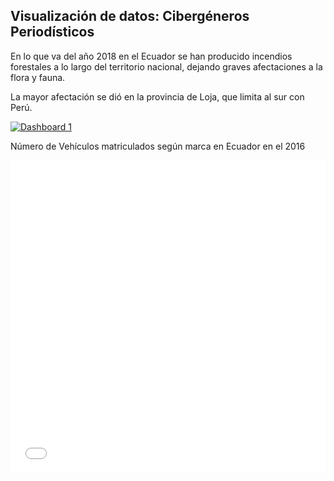 ## Visualización de datos: Cibergéneros Periodísticos

En lo que va del año 2018 en el Ecuador se han producido incendios forestales a lo largo del territorio nacional, dejando graves afectaciones a la flora y fauna.

La mayor afectación se dió en la provincia de Loja, que limita al sur con Perú.
<div>
<div class='tableauPlaceholder' id='viz1539546912844' style='position: relative'><noscript><a href='#'><img alt='Dashboard 1 ' src='https:&#47;&#47;public.tableau.com&#47;static&#47;images&#47;In&#47;IncendiosForestales2018Ecuador&#47;Dashboard1&#47;1_rss.png' style='border: none' /></a></noscript><object class='tableauViz'  style='display:none;'><param name='host_url' value='https%3A%2F%2Fpublic.tableau.com%2F' /> <param name='embed_code_version' value='3' /> <param name='site_root' value='' /><param name='name' value='IncendiosForestales2018Ecuador&#47;Dashboard1' /><param name='tabs' value='no' /><param name='toolbar' value='yes' /><param name='static_image' value='https:&#47;&#47;public.tableau.com&#47;static&#47;images&#47;In&#47;IncendiosForestales2018Ecuador&#47;Dashboard1&#47;1.png' /> <param name='animate_transition' value='yes' /><param name='display_static_image' value='yes' /><param name='display_spinner' value='yes' /><param name='display_overlay' value='yes' /><param name='display_count' value='yes' /></object></div>                <script type='text/javascript'>                    var divElement = document.getElementById('viz1539546912844');                    var vizElement = divElement.getElementsByTagName('object')[0];                    vizElement.style.minWidth='420px';vizElement.style.maxWidth='650px';vizElement.style.width='100%';vizElement.style.minHeight='587px';vizElement.style.maxHeight='887px';vizElement.style.height=(divElement.offsetWidth*0.75)+'px';                    var scriptElement = document.createElement('script');                    scriptElement.src = 'https://public.tableau.com/javascripts/api/viz_v1.js';                    vizElement.parentNode.insertBefore(scriptElement, vizElement);                </script></div>               

Número de Vehículos matriculados según marca en Ecuador en el 2016
<div><iframe id="datawrapper-chart-ER5VF" src="//datawrapper.dwcdn.net/ER5VF/1/" scrolling="no" frameborder="0" allowtransparency="true" style="width: 0; min-width: 100% !important;" height="500"></iframe><script type="text/javascript">if("undefined"==typeof window.datawrapper)window.datawrapper={};window.datawrapper["ER5VF"]={},window.datawrapper["ER5VF"].embedDeltas={"100":635,"200":608,"300":554,"400":527,"500":527,"700":500,"800":500,"900":500,"1000":500},window.datawrapper["ER5VF"].iframe=document.getElementById("datawrapper-chart-ER5VF"),window.datawrapper["ER5VF"].iframe.style.height=window.datawrapper["ER5VF"].embedDeltas[Math.min(1e3,Math.max(100*Math.floor(window.datawrapper["ER5VF"].iframe.offsetWidth/100),100))]+"px",window.addEventListener("message",function(a){if("undefined"!=typeof a.data["datawrapper-height"])for(var b in a.data["datawrapper-height"])if("ER5VF"==b)window.datawrapper["ER5VF"].iframe.style.height=a.data["datawrapper-height"][b]+"px"});</script></div>

